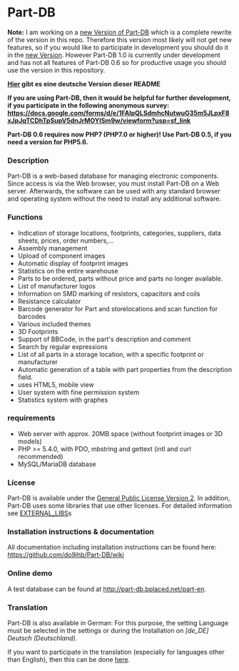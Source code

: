 # Part-DB

**Note:** I am working on a [new Version of Part-DB](https://github.com/Part-DB/Part-DB-symfony) which is a complete rewrite of the version in this repo. Therefore this version most likely will not get new features, so if you would like to participate in development you should do it in the [new Version]((https://github.com/Part-DB/Part-DB-symfony)). However Part-DB 1.0 is currently under development and has not all features of Part-DB 0.6 so for productive usage you should use the version in this repository.  

**[Hier](README_DE.md) gibt es eine deutsche Version dieser README**

**If you are using Part-DB, then it would be helpful for further development, if you participate in the following anonymous survey:
https://docs.google.com/forms/d/e/1FAIpQLSdmhcNutwuG35m5JLpxF8xJpJqTCDhTpSupV5dnJrMOYISm9w/viewform?usp=sf_link**

**Part-DB 0.6 requires now PHP7 (PHP7.0 or higher)! Use Part-DB 0.5, if you need a version for PHP5.6.**

### Description

Part-DB is a web-based database for managing electronic components. Since access is via the Web browser, you must install Part-DB on a Web server. Afterwards, the software can be used with any standard browser and operating system without the need to install any additional software.

### Functions

* Indication of storage locations, footprints, categories, suppliers, data sheets, prices, order numbers,...
* Assembly management
* Upload of component images
* Automatic display of footprint images
* Statistics on the entire warehouse
* Parts to be ordered, parts without price and parts no longer available.
* List of manufacturer logos
* Information on SMD marking of resistors, capacitors and coils
* Resistance calculator
* Barcode generator for Part and storelocations and scan function for barcodes
* Various included themes
* 3D Footprints
* Support of BBCode, in the part's description and comment
* Search by regular expressions
* List of all parts in a storage location, with a specific footprint or manufacturer
* Automatic generation of a table with part properties from the description field.
* uses HTML5, mobile view
* User system with fine permission system
* Statistics system with graphes

### requirements

* Web server with approx. 20MB space (without footprint images or 3D models)
* PHP >= 5.4.0, with PDO, mbstring and gettext (intl and curl recommended)
* MySQL/MariaDB database

### License
Part-DB is available under the [General Public License Version 2](https://www.gnu.org/licenses/old-licenses/gpl-2.0.de.html).
In addition, Part-DB uses some libraries that use other licenses. 
For detailed information see [EXTERNAL_LIBS](readme/EXTERNAL_LIBS.md)s

### Installation instructions & documentation

All documentation including installation instructions can be found here:
<https://github.com/do9jhb/Part-DB/wiki>

### Online demo

A test database can be found at <http://part-db.bplaced.net/part-en>.

### Translation
Part-DB is also available in German: For this purpose, the setting Language must be selected in the settings or during the 
Installation on _[de_DE] Deutsch (Deutschland)_. 

If you want to participate in the translation (especially for languages other than English), 
then this can be done [here](https://crowdin.com/project/part-db).
